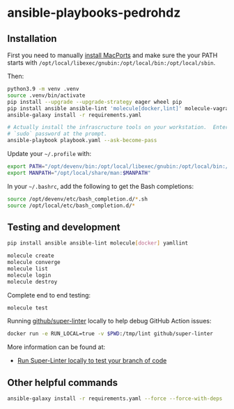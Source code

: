 # ansible-playbooks-pedrohdz


## Installation

First you need to manually [install MacPorts][INSTALL_MACPORTS] and make sure
the your PATH starts with `/opt/local/libexec/gnubin:/opt/local/bin:/opt/local/sbin`.

Then:

```bash
python3.9 -m venv .venv
source .venv/bin/activate
pip install --upgrade --upgrade-strategy eager wheel pip
pip install ansible ansible-lint 'molecule[docker,lint]' molecule-vagrant python-vagrant
ansible-galaxy install -r requirements.yaml

# Actually install the infrascructure tools on your workstation.  Enter your
# `sudo` password at the prompt.
ansible-playbook playbook.yaml --ask-become-pass
```

Update your `~/.profile` with:

```sh
export PATH="/opt/devenv/bin:/opt/local/libexec/gnubin:/opt/local/bin:/opt/local/sbin:$PATH"
export MANPATH="/opt/local/share/man:$MANPATH"
```

In your `~/.bashrc`, add the following to get the Bash completions:

```bash
source /opt/devenv/etc/bash_completion.d/*.sh
source /opt/local/etc/bash_completion.d/*
```


## Testing and development

```bash
pip install ansible ansible-lint molecule[docker] yamllint

molecule create
molecule converge
molecule list
molecule login
molecule destroy
```

Complete end to end testing:

```bash
molecule test
```

Running [github/super-linter](https://github.com/github/super-linter) locally
to help debug GitHub Action issues:

```bash
docker run -e RUN_LOCAL=true -v $PWD:/tmp/lint github/super-linter
```

More information can be found at:

- [Run Super-Linter locally to test your branch of code](https://github.com/github/super-linter/blob/master/docs/run-linter-locally.md)


## Other helpful commands

```bash
ansible-galaxy install -r requirements.yaml --force --force-with-deps
```


[INSTALL_MACPORTS]: https://www.macports.org/install.php

